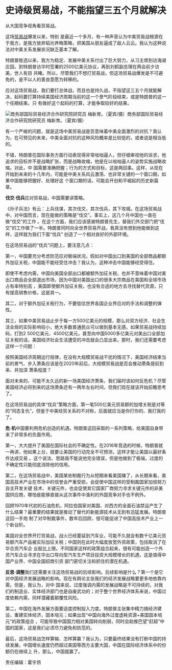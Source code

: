 # 史诗级贸易战，不能指望三五个月就解决

从大国竞争视角看贸易战。

这场[贸易战](http://news.sina.com.cn/c/2018-07-09/doc-ihezpzwt8768004.shtml)爆发以来，特别
是最近一个多月，有一种声音认为中美贸易战根源在于我方，是我方放弃韬光养晦策略，把美国从朋友逼成了敌人云云。我认为这种说法对中美关系发展状况缺乏基本了解。

特朗普胜选以来，我方为稳定、发展中美关系付出了巨大努力，从习主席到访海湖庄园，到特朗普访华时签署的2500亿美元协议，再到刘鹤副总理在两会前夕访美，世人有目
共睹。所以，尽管我们不想打贸易战，但这场贸易战爆发是不可避免的，是不以人的善良意愿为转移的。

应对这场贸易战，我们要打总体战，而且也是持久战，不指望这三五个月就能解决，起码要打算持续美国经济周期当前的这一个景气阶段结束，或是特朗普的这一个任期结束。只
有做好这个起码的打算，才能争取较好的结果。

![商务部国际贸易经济合作研究院研究员 梅新育。（夏宾/摄）](http://n.sinaimg.cn/news/crawl/108/w550h358/20180709/sWQ0-hezpzwt9827107.jpg)商务部国际贸易经济合作研究院研究员 梅新育。（夏宾/摄）

有一个严峻的问题，就是这场中美贸易战是否意味着中美全面激烈的对抗？我认为，在可预见的未来，中美全面对抗的这种风险概率是比较低的，或者说是相当低的。

不错，特朗普在国际事务方面行动表现得非常咄咄逼人，但仔细审视他的诉求，他追求的目标并不是战略扩张，而是战略收缩，他是在以咄咄逼人的姿势实施战略收缩。对此，中
国需要准确把握；行为的方式和目标，这是两回事。这样，从现在开始到未来的十几年内，可能是中美关系风云激荡、也非常关键的一个窗口期，如果中国能够把握好、处理好这
个窗口期的话，可能会开创和平崛起的历史新篇章。

**伐交·伐兵**应对贸易战，中国需要讲策略。

《孙子兵法》有云：上兵伐谋，其次伐交，其次伐兵，其下攻城。在这场贸易战中，对中国而言，现在能做的策略是“伐交”。事实上，这几个月中国也一直在做“伐交”的工作
。在这个方面，我们应该感谢特朗普先生，替我们外交部门把“伐交”的工作做了一半。特朗普同时向全世界贸易开战，我真没有想到他能做到这样，这样就为我们下面“伐兵”
创造了一个相对良好的外部环境。

在这场贸易战的“伐兵”问题上，要注意几点：

第一，中国要充分考虑防范应对极端状况。假如对中国出口到美国的全部商品都额外加征关税，中国能不能经受住冲击？我认为，这种冲击中国能够经受得住。

即使不考虑内需，中国向美国全部出口都被额外加征关税，也并不意味着中国对美出口商品会全部退出市场，因为中国对美国出口的很多大宗商品在美国和全球市场占有率特别高
，美国即使额外加征关税，也没有合适的地方去寻找替代货源，只有提高销售价格，这是其一。

其二，对于额外加征关税行为，不要低估世界各国企业界应对的手法和调整的弹性。

其三，如果中美贸易战止步于每一方500亿美元的规模，那么对双方经济、社会生活全局的实际影响较小，绝大多数普通民众可以做到基本无感。如果贸易战持续加码，打到2
500亿美元、4500亿美元，甚至向中国5000多亿美元对美出口全部加征关税的话，美国经济社会生活遭受的冲击就会凸显出来。那时，我们还需要考虑这样一个问题：

按照美国经济周期运行规律，在没有大规模贸易战干扰的情况下，美国经济结束当前的景气、步入萧条应该是在2020年前后，大规模贸易战是否会推动萧条提前到来、并加深
萧条程度？

面对未来的、可能不太久远的新一场美国经济萧条，我们届时该如何反危机？尽管美国经济必将到来的这场萧条还有一两年左右时间，但我们现在就该开始前瞻思考了。

在这场贸易战的具体“伐兵”策略方面，第一笔500亿美元贸易额的加增关税是对等的“同态复仇”，但鉴于中美经贸关系的不对称，后面就应当是你打你的、我打我的了。

**危·机**中国要利用危机创造的机遇。特朗普这回采取的一系列策略，给美国自身带来了非常多的负面作用。

第一，大大提升了美国在国际社会的不确定性。在2016年竞选的时候，特朗普就一再讲，他如果上台，就要让美国的行动完全不可预测，这样才能让美国以最好条件达成交易
。这个说法、思路我不能说他完全错误，但是他做到了极端，过度的不确定性只能彻底消除他的信用。

第二，在这场贸易战中，美国某些制裁行为从短期来看美国赚了，从长期来看，美国高技术产业在市场中的信誉会严重受损，会促使中国这样的受制裁国家加倍努力自主开发关键
技术、关键元件，也会促使其它国家厂商努力寻求关键元件的非美国供应商，哪怕是能够直接从这次事件中渔利的外国竞争对手也不例外。

回顾1970年代初的石油危机，阿拉伯国家对美国、对西方的全面石油禁运产生了什么结果？最重要的结果就是推动了替代的新能源技术从无到有迅猛发展。特朗普这回一手炮
制了对华制裁事件，数年后回顾，很可能促进了中国高技术产业上一个新台阶。

美国对全世界开打贸易战，战火已经蔓延到汽车业，可能不久就会有数千亿美元贸易额汽车产品被实际加征关税；中国则在此时大幅度放宽外资政策，包括取消了在华合资汽车企
业股比上限。不同国家这样的政策组合起来，很有可能创造一个外资汽车企业寻求在华出口导向型汽车生产项目投资大规模增长的机遇，这是值得中国产业界、中国全国招商引资
部门密切关注和抓住的潜在机遇。

**反思·调整**我们还需要关注这场贸易战的后续影响。后续影响是什么？第一个是它对中国经济发展战略的影响。现在有舆论主张我们的经济发展战略要更多地依靠内需。但是，我认为，对中
国来说，过度强调内需的发展战略是不可持续的，对我们的制造业、实体经济部门也是自废武功的；对于整个世界经济体系来说，中国过度依赖内需，同样潜藏着颠覆性风险。

第二，中国在海外发展方面要适度控制投入力度。特朗普主张集中精力搞经济建设，重建实体经济，固本培元；如果出现“中国向海外过度虚耗资源+美国固本培元”的政策组合
，可能导致中国国力相对美国转向削弱，同时会助推巴望“赶超”中国的国家，这是我们必须尽力避免和防范的。

最后，这场贸易战怎样算输、怎样算赢？我认为，只要最终结果没有打断中国的持续发展，中国增长速度仍然超过美国等西方主要大国，中国在国际经济体系中的份额仍在继续上
升，那么，中国就赢了。

责任编辑：霍宇昂

